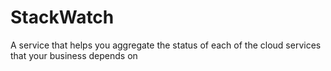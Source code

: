 # StackWatch

A service that helps you aggregate the status of each of the cloud services that your business depends on
